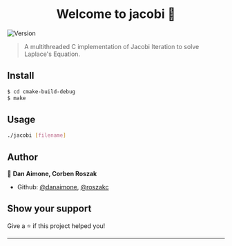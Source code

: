 <h1 align="center">Welcome to jacobi 👋</h1>
<p>
  <img alt="Version" src="https://img.shields.io/badge/version-1.0-blue.svg?cacheSeconds=2592000" />
</p>

> A multithreaded C implementation of Jacobi Iteration to solve Laplace's Equation.

## Install

```sh
$ cd cmake-build-debug
$ make
```

## Usage

```sh
./jacobi [filename]
```

## Author

👤 **Dan Aimone, Corben Roszak**

* Github: [@danaimone](https://github.com/danaimone),
	  [@roszakc](https://github.com/roszakc)

## Show your support

Give a ⭐️ if this project helped you!

***
